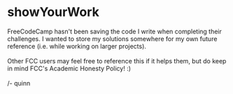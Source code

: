 # showYourWork
FreeCodeCamp hasn't been saving the code I write when completing their challenges. I wanted to store my solutions somewhere for my own future reference (i.e. while working on larger projects).<br>
<br>
Other FCC users may feel free to reference this if it helps them, but do keep in mind FCC's Academic Honesty Policy! :)<br>
<br>
/- quinn
